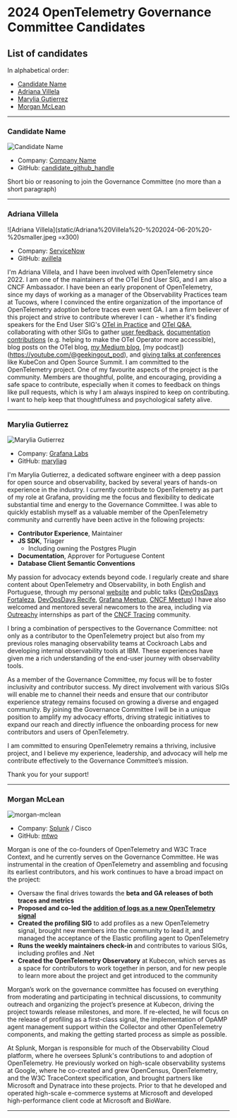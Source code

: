 # 2024 OpenTelemetry Governance Committee Candidates

## List of candidates

In alphabetical order:

- [Candidate Name](#candidate-name)
- [Adriana Villela](#adriana-villela)
- [Marylia Gutierrez](#marylia-gutierrez)
- [Morgan McLean](#morgan-mclean)

---

### Candidate Name
![Candidate Name](static/candidate-name.png)

- Company: [Company Name](https://example.com)
- GitHub: [candidate_github_handle](https://github.com/candidate_github_handle)

Short bio or reasoning to join the Governance Committee (no more than a short paragraph)

---

### Adriana Villela

![Adriana Villela](static/Adriana%20Villela%20-%202024-06-20%20-%20smaller.jpeg =x300)

- Company: [ServiceNow](https://servicenow.com)
- GitHub: [avillela](https://github.com/avillela)

I'm Adriana Villela, and I have been involved with OpenTelemetry since 2022. I am one of the maintainers of the OTel End User SIG, and I am also a CNCF Ambassador. I have been an early proponent of OpenTelemetry, since my days of working as a manager of the Observability Practices team at Tucows, where I convinced the entire organization of the importance of OpenTelemetry adoption before traces even went GA. I am a firm believer of this project and strive to contribute wherever I can - whether it's finding speakers for the End User SIG's [OTel in Practice](https://youtube.com/playlist?list=PLVYDBkQ1TdyxKgdGE4ThYLkNRCuLLYy9x&si=T6BMcqg09zik89OR) and [OTel Q&A](https://youtube.com/playlist?list=PLVYDBkQ1TdywIl9xKEo5_u7zlwY38dW43&si=aS53NEobEZ-f-HfK), collaborating with other SIGs to gather [user feedback](https://github.com/open-telemetry/sig-end-user/tree/main/end-user-surveysx), [documentation contributions](https://github.com/search?q=org%3Aopen-telemetry+avillela&type=pullrequests) (e.g. helping to make the OTel Operator more accessible), blog posts on the OTel blog, [my Medium blog](https://adri-v.medium.com/list/opentelemetry-92f897d8b31e), [my podcast])(https://youtube.com/@geekingout_pod), and [giving talks at conferences](https://youtube.com/playlist?list=PL2n5EpcOFZftDkMOL18RVKETHWTrvcKOD&si=mWd1-QNZWLIUoxFv) like KubeCon and Open Source Summit. I am committed to the OpenTelemetry project. One of my favourite aspects of the project is the community. Members are thoughtful, polite, and encouraging, providing a safe space to contribute, especially when it comes to feedback on things like pull requests, which is why I am always inspired to keep on contributing. I want to help keep that thoughtfulness and psychological safety alive.

---

### Marylia Gutierrez
![Marylia Gutierrez](static/maryliag.png)

- Company: [Grafana Labs](https://grafana.com)
- GitHub: [maryliag](https://github.com/maryliag)

I'm Marylia Gutierrez, a dedicated software engineer with a deep passion for open source and observability, backed by several years of hands-on experience in the industry. I currently contribute to OpenTelemetry as part of my role at Grafana, providing me the focus and flexibility to dedicate substantial time and energy to the Governance Committee. I was able to quickly establish myself as a valuable member of the OpenTelemetry community and currently have been active in the following projects:
- **Contributor Experience**, Maintainer
- **JS SDK**, Triager
    - Including owning the Postgres Plugin
- **Documentation**, Approver for Portuguese Content
- **Database Client Semantic Conventions**

My passion for advocacy extends beyond code. I regularly create and share content about OpenTelemetry and Observability, in both English and Portuguese, through my personal [website](http://marylia.dev) and public talks ([DevOpsDays Fortaleza](https://devopsdays.org/events/2023-fortaleza/program/marylia-gutierrez), [DevOpsDays Recife](https://devopsdays.org/events/2022-recife/program/marylia-gutierrez), [Grafana Meetup](https://www.meetup.com/grafana-and-friends-toronto/events/302979625/?eventOrigin=group_events_list), [CNCF Meetup](https://community.cncf.io/events/details/cncf-toronto-presents-october-toronto-cncf-meetup-end-user-stories/)) I have also welcomed and mentored several newcomers to the area, including via [Outreachy](https://www.outreachy.org/) internships as part of the [CNCF Tracing](https://www.outreachy.org/communities/cfp/cncf-tracing/) community. 

I bring a combination of perspectives to the Governance Committee: not only as a contributor to the OpenTelemetry project but also from my previous roles managing observability teams at Cockroach Labs and developing internal observability tools at IBM. These experiences have given me a rich understanding of the end-user journey with observability tools.

As a member of the Governance Committee, my focus will be to foster inclusivity and contributor success. My direct involvement with various SIGs will enable me to channel their needs and ensure that our contributor experience strategy remains focused on growing a diverse and engaged community. By joining the Governance Committee I will be in a unique position to amplify my advocacy efforts, driving strategic initiatives to expand our reach and directly influence the onboarding process for new contributors and users of OpenTelemetry.

I am committed to ensuring OpenTelemetry remains a thriving, inclusive project, and I believe my experience, leadership, and advocacy will help me contribute effectively to the Governance Committee’s mission.

Thank you for your support!

---

### Morgan McLean
![morgan-mclean](https://github.com/user-attachments/assets/62afbaec-4af1-4cf4-8287-ae19d8ce8528)

- Company: [Splunk](https://www.splunk.com/en_us/products/observability.html) / Cisco
- GitHub: [mtwo](https://github.com/mtwo)

Morgan is one of the co-founders of OpenTelemetry and W3C Trace Context, and he currently serves on the Governance Committee. He was instrumental in the creation of OpenTelemetry and assembling and focusing its earliest contributors, and his work continues to have a broad impact on the project:

- Oversaw the final drives towards the **beta and GA releases of both traces and metrics**
- **Proposed and co-led the [addition of logs as a new OpenTelemetry signal]([url](https://www.youtube.com/watch?v=a1KZwfLr2PQ&t=26s))**
- **Created the profiling SIG** to add profiles as a new OpenTelemetry signal, brought new members into the community to lead it, and managed the acceptance of the Elastic profiling agent to OpenTelemetry
- **Runs the weekly maintainers check-in** and contributes to various SIGs, including profiles and .Net
- **Created the OpenTelemetry Observatory** at Kubecon, which serves as a space for contributors to work together in person, and for new people to learn more about the project and get introduced to the community

Morgan’s work on the governance committee has focused on everything from moderating and participating in technical discussions, to community outreach and organizing the project’s presence at Kubecon, driving the project towards release milestones, and more. If re-elected, he will focus on the release of profiling as a first-class signal, the implementation of OpAMP agent management support within the Collector and other OpenTelemetry components, and making the getting started process as simple as possible.

At Splunk, Morgan is responsible for much of the Observability Cloud platform, where he oversees Splunk's contributions to and adoption of OpenTelemetry. He previously worked on high-scale observability systems at Google, where he co-created and grew OpenCensus, OpenTelemetry, and the W3C TraceContext specification, and brought partners like Microsoft and Dynatrace into these projects. Prior to that he developed and operated high-scale e-commerce systems at Microsoft and developed high-performance client code at Microsoft and BioWare.

---
